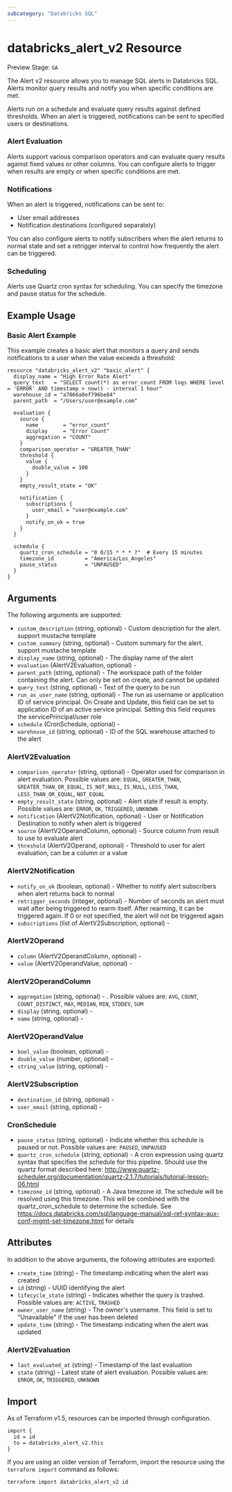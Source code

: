 ```yaml
---
subcategory: "Databricks SQL"
---
```

# databricks_alert_v2 Resource
Preview Stage: `GA`

The Alert v2 resource allows you to manage SQL alerts in Databricks SQL. Alerts monitor query results and notify you when specific conditions are met.

Alerts run on a schedule and evaluate query results against defined thresholds. When an alert is triggered, notifications can be sent to specified users or destinations.

### Alert Evaluation
Alerts support various comparison operators and can evaluate query results against fixed values or other columns. You can configure alerts to trigger when results are empty or when specific conditions are met.

### Notifications
When an alert is triggered, notifications can be sent to:
- User email addresses
- Notification destinations (configured separately)

You can also configure alerts to notify subscribers when the alert returns to normal state and set a retrigger interval to control how frequently the alert can be triggered.

### Scheduling
Alerts use Quartz cron syntax for scheduling. You can specify the timezone and pause status for the schedule.

## Example Usage
### Basic Alert Example
This example creates a basic alert that monitors a query and sends notifications to a user when the value exceeds a threshold:

```hcl
resource "databricks_alert_v2" "basic_alert" {
  display_name = "High Error Rate Alert"
  query_text   = "SELECT count(*) as error_count FROM logs WHERE level = 'ERROR' AND timestamp > now() - interval 1 hour"
  warehouse_id = "a7066a8ef796be84"
  parent_path  = "/Users/user@example.com"
  
  evaluation {
    source {
      name        = "error_count"
      display     = "Error Count"
      aggregation = "COUNT"
    }
    comparison_operator = "GREATER_THAN"
    threshold {
      value {
        double_value = 100
      }
    }
    empty_result_state = "OK"
    
    notification {
      subscriptions {
        user_email = "user@example.com"
      }
      notify_on_ok = true
    }
  }
  
  schedule {
    quartz_cron_schedule = "0 0/15 * * * ?"  # Every 15 minutes
    timezone_id          = "America/Los_Angeles"
    pause_status         = "UNPAUSED"
  }
}
```


## Arguments
The following arguments are supported:
* `custom_description` (string, optional) - Custom description for the alert. support mustache template
* `custom_summary` (string, optional) - Custom summary for the alert. support mustache template
* `display_name` (string, optional) - The display name of the alert
* `evaluation` (AlertV2Evaluation, optional) - 
* `parent_path` (string, optional) - The workspace path of the folder containing the alert. Can only be set on create, and cannot be updated
* `query_text` (string, optional) - Text of the query to be run
* `run_as_user_name` (string, optional) - The run as username or application ID of service principal.
  On Create and Update, this field can be set to application ID of an active service principal. Setting this field requires the servicePrincipal/user role
* `schedule` (CronSchedule, optional) - 
* `warehouse_id` (string, optional) - ID of the SQL warehouse attached to the alert

### AlertV2Evaluation
* `comparison_operator` (string, optional) - Operator used for comparison in alert evaluation. Possible values are: `EQUAL`, `GREATER_THAN`, `GREATER_THAN_OR_EQUAL`, `IS_NOT_NULL`, `IS_NULL`, `LESS_THAN`, `LESS_THAN_OR_EQUAL`, `NOT_EQUAL`
* `empty_result_state` (string, optional) - Alert state if result is empty. Possible values are: `ERROR`, `OK`, `TRIGGERED`, `UNKNOWN`
* `notification` (AlertV2Notification, optional) - User or Notification Destination to notify when alert is triggered
* `source` (AlertV2OperandColumn, optional) - Source column from result to use to evaluate alert
* `threshold` (AlertV2Operand, optional) - Threshold to user for alert evaluation, can be a column or a value

### AlertV2Notification
* `notify_on_ok` (boolean, optional) - Whether to notify alert subscribers when alert returns back to normal
* `retrigger_seconds` (integer, optional) - Number of seconds an alert must wait after being triggered to rearm itself. After rearming, it can be triggered again. If 0 or not specified, the alert will not be triggered again
* `subscriptions` (list of AlertV2Subscription, optional) - 

### AlertV2Operand
* `column` (AlertV2OperandColumn, optional) - 
* `value` (AlertV2OperandValue, optional) - 

### AlertV2OperandColumn
* `aggregation` (string, optional) - . Possible values are: `AVG`, `COUNT`, `COUNT_DISTINCT`, `MAX`, `MEDIAN`, `MIN`, `STDDEV`, `SUM`
* `display` (string, optional) - 
* `name` (string, optional) - 

### AlertV2OperandValue
* `bool_value` (boolean, optional) - 
* `double_value` (number, optional) - 
* `string_value` (string, optional) - 

### AlertV2Subscription
* `destination_id` (string, optional) - 
* `user_email` (string, optional) - 

### CronSchedule
* `pause_status` (string, optional) - Indicate whether this schedule is paused or not. Possible values are: `PAUSED`, `UNPAUSED`
* `quartz_cron_schedule` (string, optional) - A cron expression using quartz syntax that specifies the schedule for this pipeline.
  Should use the quartz format described here: http://www.quartz-scheduler.org/documentation/quartz-2.1.7/tutorials/tutorial-lesson-06.html
* `timezone_id` (string, optional) - A Java timezone id. The schedule will be resolved using this timezone.
  This will be combined with the quartz_cron_schedule to determine the schedule.
  See https://docs.databricks.com/sql/language-manual/sql-ref-syntax-aux-conf-mgmt-set-timezone.html for details

## Attributes
In addition to the above arguments, the following attributes are exported:
* `create_time` (string) - The timestamp indicating when the alert was created
* `id` (string) - UUID identifying the alert
* `lifecycle_state` (string) - Indicates whether the query is trashed. Possible values are: `ACTIVE`, `TRASHED`
* `owner_user_name` (string) - The owner's username. This field is set to "Unavailable" if the user has been deleted
* `update_time` (string) - The timestamp indicating when the alert was updated

### AlertV2Evaluation
* `last_evaluated_at` (string) - Timestamp of the last evaluation
* `state` (string) - Latest state of alert evaluation. Possible values are: `ERROR`, `OK`, `TRIGGERED`, `UNKNOWN`

## Import
As of Terraform v1.5, resources can be imported through configuration.
```hcl
import {
  id = id
  to = databricks_alert_v2.this
}
```

If you are using an older version of Terraform, import the resource using the `terraform import` command as follows:
```sh
terraform import databricks_alert_v2 id
```